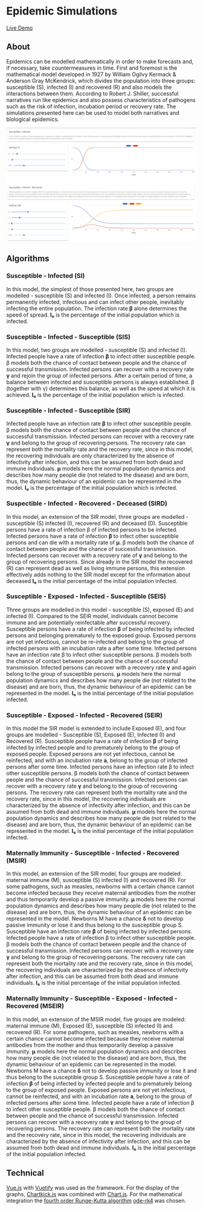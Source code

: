 # Epidemic Simulations

[Live Demo](https://epidemic-simulations.web.app/)
## About
Epidemics can be modelled mathematically in order to make forecasts and, if necessary, take countermeasures in time. First and foremost is the mathematical model developed in 1927 by William Ogilvy Kermack & Anderson Gray McKendrick, which divides the population into three groups: susceptible (S), infected (I) and recovered (R) and also models the interactions between them. According to Robert J. Shiller, successful narratives run like epidemics and also possess characteristics of pathogens such as the risk of infection, incubation period or recovery rate. The simulations presented here can be used to model both narratives and biological epidemics.

![Alt text](Screenshot_1.png?raw=true "Screenshot of the epidemic simulations")


## Algorithms
### Susceptible - Infected (SI)
In this model, the simplest of those presented here, two groups are modelled - susceptible (S) and infected (I). Once infected, a person remains permanently infected, infectious and can infect other people, inevitably infecting the entire population. The infection rate <b>β</b> alone determines the speed of spread. <b>I₀</b> is the percentage of the initial population which is infected.
### Susceptible - Infected - Susceptible (SIS)
In this model, two groups are modelled - susceptible (S) and infected (I). Infected people have a rate of infection <b>β</b> to infect other susceptible people. β models both the chance of contact between people and the chance of successful transmission. Infected persons can recover with a recovery rate <b>γ</b> and rejoin the group of infected persons. After a certain period of time, a balance between infected and susceptible persons is always established. β (together with γ) determines this balance, as well as the speed at which it is achieved. <b>I₀</b> is the percentage of the initial population which is infected.
### Susceptible - Infected - Susceptible (SIR)
Infected people have an infection rate <b>β</b> to infect other susceptible people. β models both the chance of contact between people and the chance of successful transmission. Infected persons can recover with a recovery rate <b>γ</b> and belong to the group of recovering persons. The recovery rate can represent both the mortality rate and the recovery rate, since in this model, the recovering individuals are only characterized by the absence of infectivity after infection, and this can be assumed from both dead and immune individuals. <b>μ</b> models here the normal population dynamics and describes how many people die (not related to the disease) and are born, thus, the dynamic behaviour of an epidemic can be represented in the model. <b>I₀</b> is the percentage of the initial population which is infected.
### Suspectible - Infected - Recovered - Deceased (SIRD)
In this model, an extension of the SIR model, three groups are modelled - susceptible (S) infected (I), recovered (R) and deceased (D). Susceptible persons have a rate of infection β of infected persons to be infected. Infected persons have a rate of infection <b>β</b> to infect other susceptible persons and can die with a mortality rate of <b>μ</b>. β models both the chance of contact between people and the chance of successful transmission. Infected persons can recover with a recovery rate of <b>γ</b> and belong to the group of recovering persons. Since already in the SIR model the recovered (R) can represent dead as well as living immune persons, this extension effectively adds nothing to the SIR model except for the information about deceased <b> I₀ </b> is the initial percentage of the initial population infected.
### Susceptible - Exposed - Infected - Susceptible (SEIS)
Three groups are modelled in this model - susceptible (S), exposed (E) and infected (I). Compared to the SEIR model, individuals cannot become immune and are potentially reinfectable after successful recovery. Susceptible persons have a rate of infection <b>β</b> of being infected by infected persons and belonging prematurely to the exposed group. Exposed persons are not yet infectious, cannot be re-infected and belong to the group of infected persons with an incubation rate a after some time. Infected persons have an infection rate β to infect other susceptible persons. β models both the chance of contact between people and the chance of successful transmission. Infected persons can recover with a recovery rate <b>γ</b> and again belong to the group of susceptible persons. <b>μ</b> models here the normal population dynamics and describes how many people die (not related to the disease) and are born, thus, the dynamic behaviour of an epidemic can be represented in the model. <b>I₀</b> is the initial percentage of the initial population infected.
### Susceptible - Exposed - Infected - Recovered (SEIR)
In this model the SIR model is extended to include Exposed (E), and four groups are modelled - Susceptible (S), Exposed (E), Infected (I) and Recovered (R). Susceptible people have a rate of infection <b>β</b> of being infected by infected people and to prematurely belong to the group of exposed people. Exposed persons are not yet infectious, cannot be reinfected, and with an incubation rate <b>a</b>, belong to the group of infected persons after some time. Infected persons have an infection rate β to infect other susceptible persons. β models both the chance of contact between people and the chance of successful transmission. Infected persons can recover with a recovery rate <b>γ</b> and belong to the group of recovering persons. The recovery rate can represent both the mortality rate and the recovery rate, since in this model, the recovering individuals are characterized by the absence of infectivity after infection, and this can be assumed from both dead and immune individuals. <b>μ</b> models here the normal population dynamics and describes how many people die (not related to the disease) and are born, thus, the dynamic behaviour of an epidemic can be represented in the model. <b>I₀</b> is the initial percentage of the initial population infected.
### Maternally Immunity - Susceptible - Infected - Recovered (MSIR)
In this model, an extension of the SIR model, four groups are modeled: maternal immune (M), susceptible (S) infected (I) and recovered (R). For some pathogens, such as measles, newborns with a certain chance cannot become infected because they receive maternal antibodies from the mother and thus temporarily develop a passive immunity. <b>μ</b> models here the normal population dynamics and describes how many people die (not related to the disease) and are born, thus, the dynamic behaviour of an epidemic can be represented in the model. Newborns M have a chance <b>δ</b> not to develop passive immunity or lose it and thus belong to the susceptible group S. Susceptible have an infection rate <b>β</b> of being infected by infected persons. Infected people have a rate of infection β to infect other susceptible people. β models both the chance of contact between people and the chance of successful transmission. Infected persons can recover with a recovery rate <b>γ</b> and belong to the group of recovering persons. The recovery rate can represent both the mortality rate and the recovery rate, since in this model, the recovering individuals are characterized by the absence of infectivity after infection, and this can be assumed from both dead and immune individuals. <b>I₀</b> is the initial percentage of the initial population infected.
###  Maternally Immunity - Susceptible - Exposed - Infected - Recovered (MSEIR)
In this model, an extension of the MSIR model, five groups are modeled: maternal immune (M), Exposed (E), susceptible (S) infected (I) and recovered (R). For some pathogens, such as measles, newborns with a certain chance cannot become infected because they receive maternal antibodies from the mother and thus temporarily develop a passive immunity. <b>μ</b> models here the normal population dynamics and describes how many people die (not related to the disease) and are born, thus, the dynamic behaviour of an epidemic can be represented in the model. Newborns M have a chance <b>δ</b> not to develop passive immunity or lose it and thus belong to the susceptible group S. Susceptible people have a rate of infection <b>β</b> of being infected by infected people and to prematurely belong to the group of exposed people. Exposed persons are not yet infectious, cannot be reinfected, and with an incubation rate <b>a</b>, belong to the group of infected persons after some time. Infected people have a rate of infection β to infect other susceptible people. β models both the chance of contact between people and the chance of successful transmission. Infected persons can recover with a recovery rate <b>γ</b> and belong to the group of recovering persons. The recovery rate can represent both the mortality rate and the recovery rate, since in this model, the recovering individuals are characterized by the absence of infectivity after infection, and this can be assumed from both dead and immune individuals. <b>I₀</b> is the initial percentage of the initial population infected.

## Technical
[Vue.js](https://vuejs.org/) with [Vuetify](https://vuetifyjs.com/) was used as the framework. For the display of the graphs, [Chartkick.js](https://chartkick.com/) was combined with [Chart.js](https://www.chartjs.org/). For the mathematical integration the [fourth order Runge-Kutta algorithm](https://en.wikipedia.org/wiki/Runge%E2%80%93Kutta_methods) [ode-rk4](https://www.npmjs.com/package/ode-rk4) was chosen.
